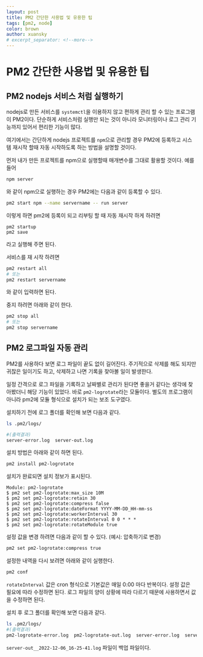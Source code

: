 ```yaml
---
layout: post
title: PM2 간단한 사용법 및 유용한 팁
tags: [pm2, node]
color: brown
author: xuansky
# excerpt_separator: <!--more-->
---
```


# PM2 간단한 사용법 및 유용한 팁

## PM2 nodejs 서비스 처럼 실행하기
nodejs로 만든 서비스를 `systemctl`을 이용하지 않고 편하게 관리 할 수 있는 프로그램이 PM2이다.
단순하게 서비스처럼 실행만 되는 것이 아니라 모니터링이나 로그 관리 기능까지 있어서 편리한 기능이 많다.

여기에서는 간단하게 nodejs 프로젝트를 `npm`으로 관리할 경우 PM2에 등록하고 시스템 재시작 할때 자동 시작하도록 하는 방법을 설명할 것이다.

먼저 내가 만든 프로젝트를 npm으로 실행할때 매개변수를 그대로 활용할 것이다.
예를 들어 
```bash
npm server
```
와 같이 npm으로 실행하는 경우 PM2에는 다음과 같이 등록할 수 있다.

```bash
pm2 start npm --name servername -- run server
```
이렇게 하면 pm2에 등록이 되고
리부팅 할 때 자동 재시작 하게 하려면
```
pm2 startup
pm2 save
```
라고 실행해 주면 된다.

서비스를 재 시작 하려면
```bash
pm2 restart all
# 또는
pm2 restart servername
```
와 같이 입력하면 된다.

중지 하려면 아래와 같이 한다.
```bash
pm2 stop all
# 또는
pm2 stop servername
```

## PM2 로그파일 자동 관리
PM2를 사용하다 보면 로그 파일이 끝도 없이 길어진다. 주기적으로 삭제를 해도 되지만 귀찮은 일이기도 하고, 삭제하고 나면 기록을 찾아볼 일이 발생한다.

일정 간격으로 로그 파일을 기록하고 날짜별로 관리가 된다면 좋을거 같다는 생각에 찾아봤더니 해당 기능이 있었다. 바로 `pm2-logrotate`라는 모듈이다. 별도의 프로그램이 아니라 pm2에 모듈 형식으로 설치가 되는 보조 도구였다.

설치하기 전에 로그 폴더를 확인해 보면 다음과 같다.
```bash
ls .pm2/logs/

#(출력결과)
server-error.log  server-out.log
```

설치 방법은 아래와 같이 하면 된다.

```bash
pm2 install pm2-logrotate
```
설치가 완료되면 설치 정보가 표시된다.
```
Module: pm2-logrotate
$ pm2 set pm2-logrotate:max_size 10M
$ pm2 set pm2-logrotate:retain 30
$ pm2 set pm2-logrotate:compress false
$ pm2 set pm2-logrotate:dateFormat YYYY-MM-DD_HH-mm-ss
$ pm2 set pm2-logrotate:workerInterval 30
$ pm2 set pm2-logrotate:rotateInterval 0 0 * * *
$ pm2 set pm2-logrotate:rotateModule true
```

설정 값을 변경 하려면 다음과 같이 할 수 있다. (예시: 압축하기로 변경)
```bash
pm2 set pm2-logrotate:compress true
```

설정한 내역을 다시 보려면 아래와 같이 실행한다.
```bash
pm2 conf
```

`rotateInterval` 값은 cron 형식으로 기본값은 매일 0:00 마다 반복이다.
설정 값은 필요에 따라 수정하면 된다. 로그 파일의 양이 상황에 따라 다르기 때문에 사용하면서 값을 수정하면 된다.

설치 후 로그 폴더를 확인해 보면 다음과 같다.

```bash
ls .pm2/logs/
#(출력결과)
pm2-logrotate-error.log  pm2-logrotate-out.log  server-error.log  server-out__2022-12-06_16-25-41.log  server-out.log
```

`server-out__2022-12-06_16-25-41.log` 파일이 백업 파일이다.

